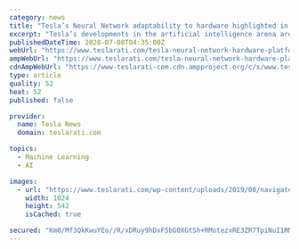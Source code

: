 ```yaml
---
category: news
title: "Tesla’s Neural Network adaptability to hardware highlighted in new patent application"
excerpt: "Tesla’s developments in the artificial intelligence arena are one of the most important aspects of its current and future technology, and this includes adapting neural networks to various hardware platforms."
publishedDateTime: 2020-07-08T04:35:00Z
webUrl: "https://www.teslarati.com/tesla-neural-network-hardware-platform/"
ampWebUrl: "https://www.teslarati.com/tesla-neural-network-hardware-platform/amp/"
cdnAmpWebUrl: "https://www-teslarati-com.cdn.ampproject.org/c/s/www.teslarati.com/tesla-neural-network-hardware-platform/amp/"
type: article
quality: 52
heat: 52
published: false

provider:
  name: Tesla News
  domain: teslarati.com

topics:
  - Machine Learning
  - AI

images:
  - url: "https://www.teslarati.com/wp-content/uploads/2019/08/navigate-on-ap-traffic-cones-1024x542.jpg"
    width: 1024
    height: 542
    isCached: true

secured: "Km0/Mf3QkKwuYEo//R/xDRuy9hDxF5bG0XGtSh+RMotezxRE3ZR7TpiNuI1RMQ8Kql1mGOFREyb5izEoejc3G1+We5mMWvs+hJABXRid6tJq0TIr+ZoAFD/e6NBxTppD8SBTcEz6EzROXCtxxeyaTYZ7oAPx8Vvwtml/7ymYI7CQdjhzEyJNxJgTnw2eg4sm2P2HucbjZ37AoY2LJX95sPkr8HkQc1IST+SCnwlGXiDpMFkfr03jNWUBK/Lwu9GUr0BWK1s44R66yXBPM10voJNNlhtpdvju0Aea2W7VK6AUjDymU81H6BNYI1zU1GFNwFDS9Zyc9tAY3xgohpVlow==;dqtsMQoxcZlauCNuKf0oxQ=="
---
```


